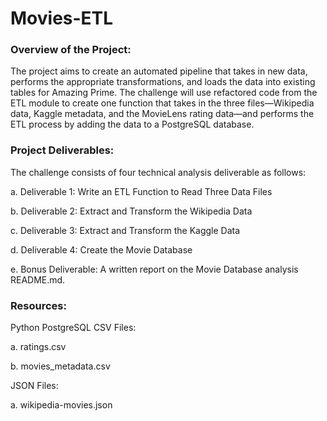# Movies-ETL

### Overview of the Project: 

The project aims to create an automated pipeline that takes in new data, performs the appropriate transformations, and loads the data into existing tables for Amazing Prime. The challenge will use refactored code from the ETL module to create one function that takes in the three files—Wikipedia data, Kaggle metadata, and the MovieLens rating data—and performs the ETL process by adding the data to a PostgreSQL database.

### Project Deliverables: 

The challenge consists of four technical analysis deliverable as follows: 

a. Deliverable 1: Write an ETL Function to Read Three Data Files

b. Deliverable 2: Extract and Transform the Wikipedia Data

c. Deliverable 3: Extract and Transform the Kaggle Data

d. Deliverable 4: Create the Movie Database

e. Bonus Deliverable: A written report on the Movie Database analysis README.md.

### Resources:

Python PostgreSQL CSV Files:

a. ratings.csv

b. movies_metadata.csv

JSON Files:

a. wikipedia-movies.json

